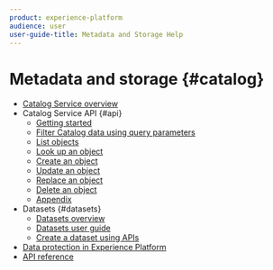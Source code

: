 ```yaml
---
product: experience-platform
audience: user
user-guide-title: Metadata and Storage Help
---
```


# Metadata and storage {#catalog}

* [Catalog Service overview](https://www.adobe.io/apis/experienceplatform/home/services/allservices.html#!api-specification/markdown/narrative/technical_overview/catalog_architectural_overview/catalog_architectural_overview.md)
* Catalog Service API {#api}
  * [Getting started](https://www.adobe.io/apis/experienceplatform/home/services/allservices.html#!api-specification/markdown/narrative/technical_overview/catalog_architectural_overview/catalog-developer-guide.md)
  * [Filter Catalog data using query parameters](https://www.adobe.io/apis/experienceplatform/home/services/allservices.html#!api-specification/markdown/narrative/technical_overview/catalog_architectural_overview/filtering-catalog-data.md)
  * [List objects](https://www.adobe.io/apis/experienceplatform/home/services/allservices.html#!api-specification/markdown/narrative/technical_overview/catalog_architectural_overview/catalog-developer-guide.md)
  * [Look up an object](https://www.adobe.io/apis/experienceplatform/home/services/allservices.html#!api-specification/markdown/narrative/technical_overview/catalog_architectural_overview/catalog-developer-guide.md)
  * [Create an object](https://www.adobe.io/apis/experienceplatform/home/services/allservices.html#!api-specification/markdown/narrative/technical_overview/catalog_architectural_overview/catalog-developer-guide.md)
  * [Update an object](https://www.adobe.io/apis/experienceplatform/home/services/allservices.html#!api-specification/markdown/narrative/technical_overview/catalog_architectural_overview/catalog-developer-guide.md)
  * [Replace an object](https://www.adobe.io/apis/experienceplatform/home/services/allservices.html#!api-specification/markdown/narrative/technical_overview/catalog_architectural_overview/catalog-developer-guide.md)
  * [Delete an object](https://www.adobe.io/apis/experienceplatform/home/services/allservices.html#!api-specification/markdown/narrative/technical_overview/catalog_architectural_overview/catalog-developer-guide.md)
  * [Appendix](https://www.adobe.io/apis/experienceplatform/home/services/allservices.html#!api-specification/markdown/narrative/technical_overview/catalog_architectural_overview/catalog-developer-guide.md)
* Datasets {#datasets}
  * [Datasets overview](https://www.adobe.io/apis/experienceplatform/home/services/allservices.html#!api-specification/markdown/narrative/technical_overview/datasets/datasets-overview.md)
  * [Datasets user guide](https://www.adobe.io/apis/experienceplatform/home/services/allservices.html#!api-specification/markdown/narrative/technical_overview/datasets/datasets-user-guide.md)
  * [Create a dataset using APIs](https://www.adobe.io/apis/experienceplatform/home/tutorials/alltutorials.html#!api-specification/markdown/narrative/tutorials/creating_a_dataset_tutorial/creating_a_dataset_tutorial.md)
* [Data protection in Experience Platform](https://www.adobe.io/apis/experienceplatform/home/services/allservices.html#!api-specification/markdown/narrative/technical_overview/data-protection/data-protection.md)
* [API reference](https://www.adobe.io/apis/experienceplatform/home/api-reference.html#!acpdr/swagger-specs/catalog.yaml)